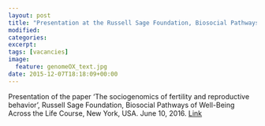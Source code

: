 ```yaml
---
layout: post
title: "Presentation at the Russell Sage Foundation, Biosocial Pathways of Well-Being Across the Life Course, New York, USA. June 10, 2016."
modified:
categories: 
excerpt:
tags: [vacancies]
image:
  feature: genomeOX_text.jpg
date: 2015-12-07T18:18:09+00:00
---
```

Presentation of the paper ‘The sociogenomics of fertility and reproductive behavior’, Russell Sage Foundation, Biosocial Pathways of Well-Being Across the Life Course, New York, USA. June 10, 2016. [Link](https://www.russellsage.org/publications/category/current_rfa_rsfjournal/biosocial-pathways)